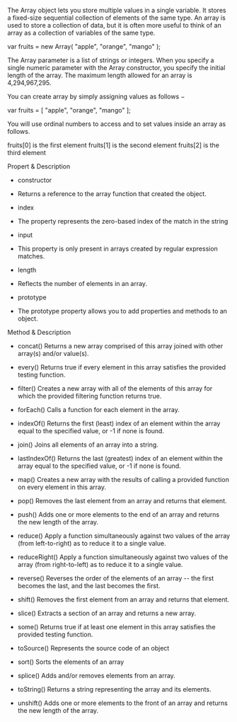 The Array object lets you store multiple values in a single variable. It stores a fixed-size sequential collection of elements of the same type. An array is used to store a collection of data, but it is often more useful to think of an array as a collection of variables of the same type.

var fruits = new Array( "apple", "orange", "mango" );

The Array parameter is a list of strings or integers. When you specify a single numeric parameter with the Array constructor, you specify the initial length of the array. The maximum length allowed for an array is 4,294,967,295.

You can create array by simply assigning values as follows −

var fruits = [ "apple", "orange", "mango" ];

You will use ordinal numbers to access and to set values inside an array as follows.

fruits[0] is the first element
fruits[1] is the second element
fruits[2] is the third element


Propert & Description

- constructor
 * Returns a reference to the array function that created the object.

- index
 * The property represents the zero-based index of the match in the  string

- input
* This property is only present in arrays created by regular expression matches.

- length
* Reflects the number of elements in an array.

- prototype
* The prototype property allows you to add properties and methods to an object.



Method & Description 

- concat()
Returns a new array comprised of this array joined with other array(s) and/or value(s).

- every()
Returns true if every element in this array satisfies the provided testing function.

- filter()
Creates a new array with all of the elements of this array for which the provided filtering function returns true.

- forEach()
Calls a function for each element in the array.

- indexOf()
Returns the first (least) index of an element within the array equal to the specified value, or -1 if none is found.

- join()
Joins all elements of an array into a string.

- lastIndexOf()
Returns the last (greatest) index of an element within the array equal to the specified value, or -1 if none is found.

- map()
Creates a new array with the results of calling a provided function on every element in this array.

- pop()
Removes the last element from an array and returns that element.

- push()
Adds one or more elements to the end of an array and returns the new length of the array.

- reduce()
Apply a function simultaneously against two values of the array (from left-to-right) as to reduce it to a single value.

- reduceRight()
Apply a function simultaneously against two values of the array (from right-to-left) as to reduce it to a single value.

- reverse()
Reverses the order of the elements of an array -- the first becomes the last, and the last becomes the first.

- shift()
Removes the first element from an array and returns that element.

- slice()
Extracts a section of an array and returns a new array.

- some()
Returns true if at least one element in this array satisfies the provided testing function.

- toSource()
Represents the source code of an object

- sort()
Sorts the elements of an array

- splice()
Adds and/or removes elements from an array.

- toString()
Returns a string representing the array and its elements.

- unshift()
Adds one or more elements to the front of an array and returns the new length of the array.
